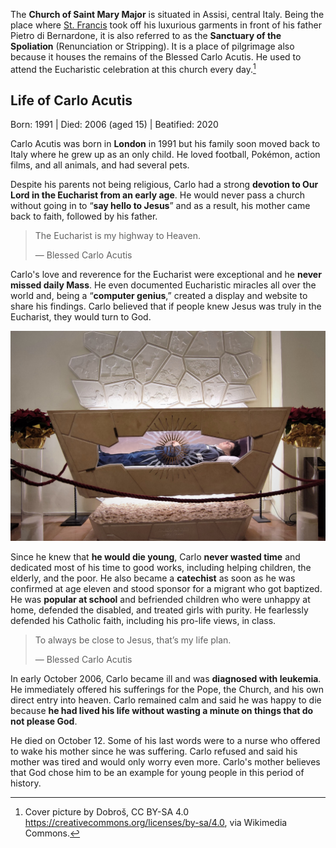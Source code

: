 ﻿The **Church of Saint Mary Major** is situated in Assisi, central Italy. Being the place where [St. Francis](https://www.britannica.com/biography/Saint-Francis-of-Assisi) took off his luxurious garments in front of his father Pietro di Bernardone, it is also referred to as the **Sanctuary of the Spoliation** (Renunciation or Stripping). It is a place of pilgrimage also because it houses the remains of the Blessed Carlo Acutis. He used to attend the Eucharistic celebration at this church every day.[^1]

## Life of Carlo Acutis

Born: 1991 | Died: 2006 (aged 15) | Beatified: 2020

Carlo Acutis was born in **London** in 1991 but his family soon moved back to Italy where he grew up as an only child. He loved football, Pokémon, action films, and all animals, and had several pets.

Despite his parents not being religious, Carlo had a strong **devotion to Our Lord in the Eucharist from an early age**. He would never pass a church without going in to “**say hello to Jesus**” and as a result, his mother came back to faith, followed by his father.

> The Eucharist is my highway to Heaven.
>
> — Blessed Carlo Acutis

Carlo's love and reverence for the Eucharist were exceptional and he **never missed daily Mass**. He even documented Eucharistic miracles all over the world and, being a “**computer genius**,” created a display and website to share his findings. Carlo believed that if people knew Jesus was truly in the Eucharist, they would turn to God.

![Carlo Acutis Assisi Santa Maria Maggiore casket relics remains](acutis-assisi.jpg 'Dobroš, CC BY-SA 4.0 <https://creativecommons.org/licenses/by-sa/4.0>, via Wikimedia Commons')

Since he knew that **he would die young**, Carlo **never wasted time** and dedicated most of his time to good works, including helping children, the elderly, and the poor. He also became a **catechist** as soon as he was confirmed at age eleven and stood sponsor for a migrant who got baptized. He was **popular at school** and befriended children who were unhappy at home, defended the disabled, and treated girls with purity. He fearlessly defended his Catholic faith, including his pro-life views, in class.

> To always be close to Jesus, that’s my life plan.
>
> — Blessed Carlo Acutis

In early October 2006, Carlo became ill and was **diagnosed with leukemia**. He immediately offered his sufferings for the Pope, the Church, and his own direct entry into heaven. Carlo remained calm and said he was happy to die because **he had lived his life without wasting a minute on things that do not please God**.

He died on October 12. Some of his last words were to a nurse who offered to wake his mother since he was suffering. Carlo refused and said his mother was tired and would only worry even more. Carlo's mother believes that God chose him to be an example for young people in this period of history.

[^1]:Cover picture by Dobroš, CC BY-SA 4.0 <https://creativecommons.org/licenses/by-sa/4.0>, via Wikimedia Commons.
